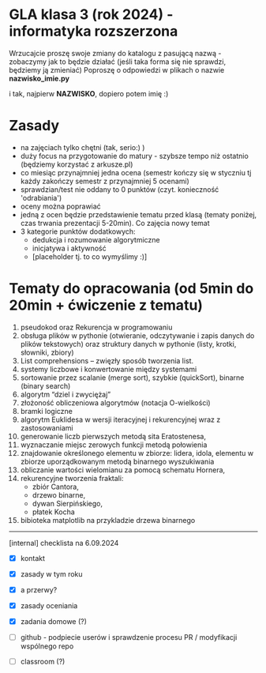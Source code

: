 # GLA klasa 3 (rok 2024) - informatyka rozszerzona 
Wrzucajcie proszę swoje zmiany do katalogu z pasującą nazwą - zobaczymy jak to będzie działać (jeśli taka forma się nie sprawdzi, będziemy ją zmieniać)
Poproszę o odpowiedzi w plikach o nazwie **nazwisko_imie.py** 

i tak, najpierw **NAZWISKO**, dopiero potem imię :)

# Zasady
- na zajęciach tylko chętni (tak, serio:) )
- duży focus na przygotowanie do matury - szybsze tempo niż ostatnio (będziemy korzystać z arkusze.pl)
- co miesiąc przynajmniej jedna ocena (semestr kończy się w styczniu tj każdy zakończy semestr z przynajmniej 5 ocenami)
- sprawdzian/test nie oddany to 0 punktów (czyt. konieczność 'odrabiania')
- oceny można poprawiać
- jedną z ocen będzie przedstawienie tematu przed klasą (tematy poniżej, czas trwania prezentacji 5-20min). Co zajęcia nowy temat
- 3 kategorie punktów dodatkowych:
    - dedukcja i rozumowanie algorytmiczne
    - inicjatywa i aktywność
    - [placeholder tj. to co wymyślimy :)]
  
# Tematy do opracowania (od 5min do 20min + ćwiczenie z tematu)
1. pseudokod oraz Rekurencja w programowaniu
2. obsługa plików w pythonie (otwieranie, odczytywanie i zapis danych do plików tekstowych) oraz struktury danych w pythonie (listy, krotki, słowniki, zbiory)
3. List comprehensions – zwięzły sposób tworzenia list.
4. systemy liczbowe i konwertowanie między systemami
5. sortowanie przez scalanie (merge sort), szybkie (quickSort), binarne (binary search)
6. algorytm “dziel i zwyciężaj” 
7. złożoność obliczeniowa algorytmów (notacja O-wielkości)
8. bramki logiczne
9. algorytm Euklidesa w wersji iteracyjnej i rekurencyjnej wraz z zastosowaniami
10. generowanie liczb pierwszych metodą sita Eratostenesa,
11. wyznaczanie miejsc zerowych funkcji metodą połowienia
12. znajdowanie określonego elementu w zbiorze: lidera, idola, elementu w zbiorze uporządkowanym metodą binarnego wyszukiwania
13. obliczanie wartości wielomianu za pomocą schematu Hornera,
14. rekurencyjne tworzenia fraktali: 
    - zbiór Cantora, 
    - drzewo binarne, 
    - dywan Sierpińskiego, 
    - płatek Kocha
15. bibioteka matplotlib na przykladzie drzewa binarnego

  
-------------------------------------------------------
[internal] checklista na 6.09.2024
- [x] kontakt
- [x] zasady w tym roku
- [x] a przerwy?
- [x] zasady oceniania
- [x] zadania domowe (?)
- [ ] github - podpiecie userów i sprawdzenie procesu PR / modyfikacji wspólnego repo
- [ ] classroom (?)

      
